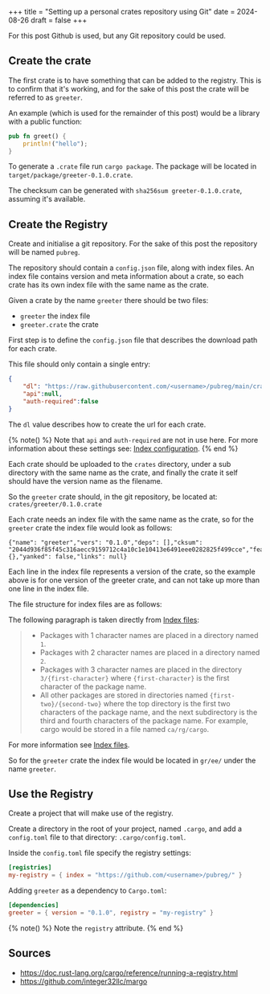 +++
title = "Setting up a personal crates repository using Git"
date = 2024-08-26
draft = false
+++

For this post Github is used, but any Git repository could be used.

## Create the crate

The first crate is to have something that can be added to the registry.
This is to confirm that it's working, and for the sake of this post the crate
will be referred to as `greeter`.

An example (which is used for the remainder of this post) would be a library
with a public function: 

```rust
pub fn greet() { 
    println!("hello");
}
````

To generate a `.crate` file run `cargo package`.
The package will be located in `target/package/greeter-0.1.0.crate`.

The checksum can be generated with `sha256sum greeter-0.1.0.crate`, assuming
it's available.

## Create the Registry

Create and initialise a git repository.
For the sake of this post the repository will be named `pubreg`.

The repository should contain a `config.json` file, along with index files.
An index file contains version and meta information about a
crate, so each crate has its own index file with the same name as the crate.

Given a crate by the name `greeter` there should be two files:
* `greeter` the index file
* `greeter.crate` the crate

First step is to define the `config.json` file that describes the download path
for each crate.

This file should only contain a single entry:

```json
{
    "dl": "https://raw.githubusercontent.com/<username>/pubreg/main/crates/{crate}/{version}.crate",
    "api":null,
    "auth-required":false
}
```

The `dl` value describes how to create the url for each crate.

{% note() %}
Note that `api` and `auth-required` are not in use here.
For more information about these settings see: [Index configuration](https://doc.rust-lang.org/cargo/reference/registry-index.html#index-configuration).
{% end %}

Each crate should be uploaded to the `crates` directory, under a sub directory
with the same name as the crate, and finally the crate it self should have the
version name as the filename.

So the `greeter` crate should, in the git repository, be located at:
`crates/greeter/0.1.0.crate`

Each crate needs an index file with the same name as the crate, so for 
the `greeter` crate the index file would look as follows:

```
{"name": "greeter","vers": "0.1.0","deps": [],"cksum": "2044d936f85f45c316aecc9159712c4a10c1e10413e6491eee0282825f499cce","features": {},"yanked": false,"links": null}
```

Each line in the index file represents a version of the crate, so the example
above is for one version of the greeter crate, and can not take up more than
one line in the index file.

The file structure for index files are as follows:

The following paragraph is taken directly from [Index files](https://doc.rust-lang.org/cargo/reference/registry-index.html#index-files):

> * Packages with 1 character names are placed in a directory named `1`.
> * Packages with 2 character names are placed in a directory named `2`.
> * Packages with 3 character names are placed in the directory `3/{first-character}` where `{first-character}` is the first character of the package name.
> * All other packages are stored in directories named `{first-two}/{second-two}` where the top directory is the first two characters of the package name, and the next subdirectory is the third and fourth characters of the package name. For example, cargo would be stored in a file named `ca/rg/cargo`.

For more information see [Index files](https://doc.rust-lang.org/cargo/reference/registry-index.html#index-files).

So for the `greeter` crate the index file would be located in `gr/ee/` under the
name `greeter`.

## Use the Registry

Create a project that will make use of the registry.

Create a directory in the root of your project, named `.cargo`, and add a
`config.toml` file to that directory: `.cargo/config.toml`.

Inside the `config.toml` file specify the registry settings:

```toml
[registries]
my-registry = { index = "https://github.com/<username>/pubreg/" }
```

Adding `greeter` as a dependency to `Cargo.toml`:

```toml
[dependencies]
greeter = { version = "0.1.0", registry = "my-registry" }
```

{% note() %}
Note the `registry` attribute.
{% end %}

## Sources

* https://doc.rust-lang.org/cargo/reference/running-a-registry.html
* https://github.com/integer32llc/margo
